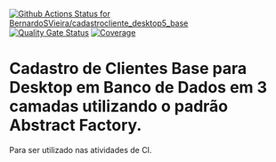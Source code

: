 [![Github Actions Status for BernardoSVieira/cadastrocliente_desktop5_base](https://github.com/BernardoSVieira/cadastrocliente_desktop5_base/workflows/Integra%C3%A7%C3%A3o%20continua%20de%20Java%20com%20Maven/badge.svg)](https://github.com/BernardoSVieira/cadastrocliente_desktop5_base/actions) 
[![Quality Gate Status](https://sonarcloud.io/api/project_badges/measure?project=BernardoSVieira_cadastrocliente_desktop5_base&metric=alert_status)](https://sonarcloud.io/summary/new_code?id=BernardoSVieira_cadastrocliente_desktop5_base)
[![Coverage](https://sonarcloud.io/api/project_badges/measure?project=BernardoSVieira_cadastrocliente_desktop5_base&metric=coverage)](https://sonarcloud.io/component_measures?id=BernardoSVieira_cadastrocliente_desktop5_base)

# Cadastro de Clientes Base para Desktop em Banco de Dados em 3 camadas utilizando o padrão Abstract Factory.

Para ser utilizado nas atividades de CI.
